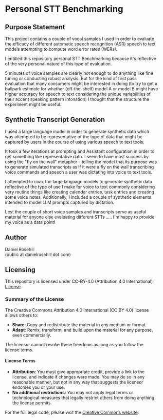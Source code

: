 # Personal STT Benchmarking

## Purpose Statement

This project contains a couple of vocal samples I used in order to evaluate the efficacy of different automatic speech recognition (ASR) speech to text models attempting to compute word error rates (WERs).

I entitled this repository personal STT Benchmarking because it's reflective of the very personal nature of this type of evaluation. 

5 minutes of voice samples are clearly not enough to do anything like fine tuning or conducting robust analysis. But for the kind of first pass evaluation that many consumers might be interested in doing (to try to get a ballpark estimate for whether (off-the-shelf) model A or model B might have higher accuracy for speech to text considering the unique variabilities of their accent speaking pattern intonation) I thought that the structure the experiment might be useful. 
 
## Synthetic Transcript Generation

I used a large language model in order to generate synthetic data which was attempted to be representative of the type of data that might be captured by users in the course of using various speech to text tools. 

It took a few iterations at prompting and Assistant configuration in order to get something like representative data. I seem to have most success by using the "fly on the wall" metaphor - telling the model that its purpose was to generate simulated transcripts as if it were a fly on the wall transcribing voice commands and speech a user was dictating into voice to text tools.

I attempted to coax the large language models to generate synthetic data reflective of the type of use I make for voice to text commonly considering very routine things like creating calendar entries, task entries and creating some voice notes. Additionally, I included a couple of synthetic elements intended to model LLM prompts captured by dictation.   

Lest the couple of short voice samples and transcripts serve as useful material for anyone else evaluating different STTs ..... I'm happy to provide my voice as a data point!

## Author

Daniel Rosehill  
(public at danielrosehill dot com)

## Licensing

This repository is licensed under CC-BY-4.0 (Attribution 4.0 International) 
[License](https://creativecommons.org/licenses/by/4.0/)

### Summary of the License
The Creative Commons Attribution 4.0 International (CC BY 4.0) license allows others to:
- **Share**: Copy and redistribute the material in any medium or format.
- **Adapt**: Remix, transform, and build upon the material for any purpose, even commercially.

The licensor cannot revoke these freedoms as long as you follow the license terms.

#### License Terms
- **Attribution**: You must give appropriate credit, provide a link to the license, and indicate if changes were made. You may do so in any reasonable manner, but not in any way that suggests the licensor endorses you or your use.
- **No additional restrictions**: You may not apply legal terms or technological measures that legally restrict others from doing anything the license permits.

For the full legal code, please visit the [Creative Commons website](https://creativecommons.org/licenses/by/4.0/legalcode).